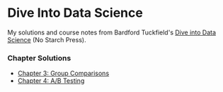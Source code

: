 # Dive Into Data Science

My solutions and course notes from Bardford Tuckfield's [Dive into Data Science](https://www.oreilly.com/library/view/dive-into-data/9781098156879/) (No Starch Press).

### Chapter Solutions
- [Chapter 3: Group Comparisons](./chapters/chapter3-group-comparisons.ipynb)
- [Chapter 4: A/B Testing](./chapters/chapter4-ab-testing.ipynb)